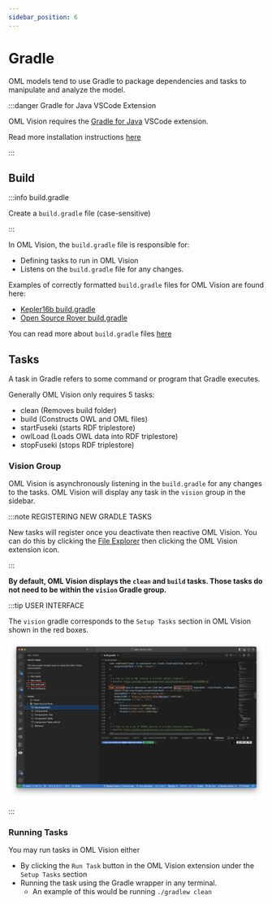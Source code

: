 ```yaml
---
sidebar_position: 6
---
```


# Gradle

OML models tend to use Gradle to package dependencies and tasks to manipulate and analyze the model.

:::danger Gradle for Java VSCode Extension

OML Vision requires the [Gradle for Java](https://marketplace.visualstudio.com/items?itemName=vscjava.vscode-gradle) VSCode extension.  

Read more installation instructions [here](docs/intro#what-youll-need)

:::

## Build

:::info build.gradle

Create a `build.gradle` file (case-sensitive)

:::

In OML Vision, the `build.gradle` file is responsible for: 

- Defining tasks to run in OML Vision
- Listens on the `build.gradle` file for any changes.  

Examples of correctly formatted `build.gradle` files for OML Vision are found here:

- [Kepler16b build.gradle](https://github.com/pogi7/kepler16b-example/blob/main/build.gradle)
- [Open Source Rover build.gradle](https://github.com/UTNAK/open-source-rover/blob/main/build.gradle)

You can read more about `build.gradle` files [here](https://docs.gradle.org/current/userguide/build_file_basics.html)

## Tasks

A task in Gradle refers to some command or program that Gradle executes.

Generally OML Vision only requires 5 tasks:

- clean (Removes build folder)
- build (Constructs OWL and OML files)
- startFuseki (starts RDF triplestore)
- owlLoad (Loads OWL data into RDF triplestore)
- stopFuseki (stops RDF triplestore)

### Vision Group

OML Vision is asynchronously listening in the `build.gradle` for any changes to the tasks.  OML Vision will display any task in the `vision` group in the sidebar.

:::note REGISTERING NEW GRADLE TASKS

New tasks will register once you deactivate then reactive OML Vision.  You can do this by clicking the [File Explorer](https://code.visualstudio.com/docs/getstarted/userinterface#_explorer) then clicking the OML Vision extension icon.

:::

**By default, OML Vision displays the `clean` and `build` tasks.  Those tasks do not need to be within the `vision` Gradle group.**

:::tip USER INTERFACE

The `vision` gradle corresponds to the `Setup Tasks` section in OML Vision shown in the red boxes.

![Gradle Tasks](./img/gradleTasks.png)

:::

### Running Tasks

You may run tasks in OML Vision either 

- By clicking the `Run Task` button in the OML Vision extension under the `Setup Tasks` section 
- Running the task using the Gradle wrapper in any terminal.
  - An example of this would be running `./gradlew clean`